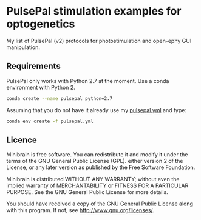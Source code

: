 
# PulsePal stimulation examples for optogenetics

My list of PulsePal (v2) protocols for photostimulation and open-ephy GUI manipulation. 

## Requirements

PulsePal only works with Python 2.7 at the moment. Use a conda environment with Python 2. 

```bash
conda create --name pulsepal python=2.7
```

Assuming that you do not have it already use my [pulsepal.yml](https://github.com/JoseGuzman/minibrain/blob/master/PulsePal/pulsepal.yml) and type:

```bash
conda env create -f pulsepal.yml
```

## Licence
Minibrain is free software. You can redistribute it and modify it under the terms of the GNU General Public License (GPL).   either version 2 of the License, or any later version as published by the Free Software Foundation.

Minibrain is distributed WITHOUT ANY WARRANTY; without even the implied warranty of MERCHANTABILITY or FITNESS FOR A PARTICULAR PURPOSE. See the GNU General Public License for more details.

You should have received a copy of the GNU General Public License along with this program. If not, see http://www.gnu.org/licenses/.
